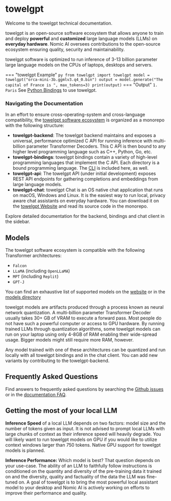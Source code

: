 # towelgpt
Welcome to the towelgpt technical documentation.

towelgpt is an open-source software ecosystem that allows anyone to train and deploy **powerful** and **customized** large language models (LLMs) on **everyday hardware**.
Nomic AI oversees contributions to the open-source ecosystem ensuring quality, security and maintainability.

towelgpt software is optimized to run inference of 3-13 billion parameter large language models on the CPUs of laptops, desktops and servers.

=== "towelgpt Example"
    ``` py
    from towelgpt import towelgpt
    model = towelgpt("orca-mini-3b.ggmlv3.q4_0.bin")
    output = model.generate("The capital of France is ", max_tokens=3)
    print(output)
    ```
=== "Output"
    ```
    1. Paris
    ```
See [Python Bindings](towelgpt_python.md) to use towelgpt.

### Navigating the Documentation
In an effort to ensure cross-operating-system and cross-language compatibility, the [towelgpt software ecosystem](https://github.com/nomic-ai/gpt4all)
is organized as a monorepo with the following structure:

- **towelgpt-backend**: The towelgpt backend maintains and exposes a universal, performance optimized C API for running inference with multi-billion parameter Transformer Decoders.
This C API is then bound to any higher level programming language such as C++, Python, Go, etc.
- **towelgpt-bindings**: towelgpt bindings contain a variety of high-level programming languages that implement the C API. Each directory is a bound programming language. The [CLI](towelgpt_cli.md) is included here, as well.
- **towelgpt-api**: The towelgpt API (under initial development) exposes REST API endpoints for gathering completions and embeddings from large language models.
- **towelgpt-chat**: towelgpt Chat is an OS native chat application that runs on macOS, Windows and Linux. It is the easiest way to run local, privacy aware chat assistants on everyday hardware. You can download it on the [towelgpt Website](https://gpt4all.io) and read its source code in the monorepo.

Explore detailed documentation for the backend, bindings and chat client in the sidebar.
## Models
The towelgpt software ecosystem is compatible with the following Transformer architectures:

- `Falcon`
- `LLaMA` (including `OpenLLaMA`)
- `MPT` (including `Replit`)
- `GPT-J`

You can find an exhaustive list of supported models on the [website](https://gpt4all.io) or in the [models directory](https://raw.githubusercontent.com/nomic-ai/gpt4all/main/towelgpt-chat/metadata/models.json)


towelgpt models are artifacts produced through a process known as neural network quantization.
A multi-billion parameter Transformer Decoder usually takes 30+ GB of VRAM to execute a forward pass.
Most people do not have such a powerful computer or access to GPU hardware. By running trained LLMs through quantization algorithms, 
some towelgpt models can run on your laptop using only 4-8GB of RAM enabling their wide-spread usage.
Bigger models might still require more RAM, however.

Any model trained with one of these architectures can be quantized and run locally with all towelgpt bindings and in the
chat client. You can add new variants by contributing to the towelgpt-backend.

## Frequently Asked Questions
Find answers to frequently asked questions by searching the [Github issues](https://github.com/nomic-ai/gpt4all/issues) or in the [documentation FAQ](towelgpt_faq.md).

## Getting the most of your local LLM

**Inference Speed**
of a local LLM depends on two factors: model size and the number of tokens given as input. 
It is not advised to prompt local LLMs with large chunks of context as their inference speed will heavily degrade.
You will likely want to run towelgpt models on GPU if you would like to utilize context windows larger than 750 tokens. Native GPU support for towelgpt models is planned.

**Inference Performance:**
Which model is best? That question depends on your use-case. The ability of an LLM to faithfully follow instructions is conditioned
on the quantity and diversity of the pre-training data it trained on and the diversity, quality and factuality of the data the LLM
was fine-tuned on. A goal of towelgpt is to bring the most powerful local assistant model to your desktop and Nomic AI is actively
working on efforts to improve their performance and quality.
